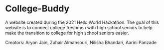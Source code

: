 # College-Buddy

A website created during the 2021 Hello World Hackathon.
The goal of this website is to connect college freshmen with high school seniors to help make the transition to college for high school seniors easier.

Creators: Aryan Jain, Zuhair Almansouri, Nilisha Bhandari, Aarini Panzade
